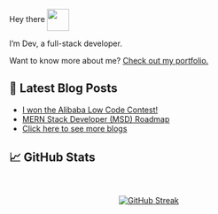 Hey there <img align="center" width="40" height="40" src="https://user-images.githubusercontent.com/59016469/153720067-4c81aa4b-2f74-4148-acbd-690d450d8bcf.gif"/>

I’m Dev, a full-stack developer. 

Want to know more about me? [Check out my portfolio.](https://dev-watts.web.app/projects/)

## 📝 Latest Blog Posts
- <a href="https://dev-watts.web.app/content/i-won--the-alibaba-low-code-contest!"><div>I won the Alibaba Low Code Contest!</div></a>
- <a href="https://dev-watts.web.app/content/mern-stack-developer-(msd)-roadmap"><div>MERN Stack Developer (MSD) Roadmap</div></a>
- <a href="https://dev-watts.web.app/content/"><div>Click here to see more blogs</div></a>


## &#x1f4c8; GitHub Stats

<br>

<div align="center">
 
 <a href="">![GitHub Streak](https://github-readme-streak-stats.herokuapp.com/?user=devwatts&theme=vue-dark)</a>
 
</div>

<br>
<br>
<!--
**devwatts/devwatts** is a ✨ _special_ ✨ repository because its `README.md` (this file) appears on your GitHub profile.

Here are some ideas to get you started:

- 🔭 I’m currently working on ...
- 🌱 I’m currently learning ...
- 👯 I’m looking to collaborate on ...
- 🤔 I’m looking for help with ...
- 💬 Ask me about ...
- 📫 How to reach me: ...
- 😄 Pronouns: ...
- ⚡ Fun fact: ...
-->
